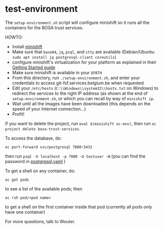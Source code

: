 # test-environment

The `setup-environment.sh` script will configure minishift so it runs
all the containers for the BOSA trust services.

HOWTO:

- Install [minishift](https://github.com/minishift/minishift)
- Make sure that `base64`, `jq`, `psql`, and `stty` are available
  (Debian/Ubuntu: `sudo apt install jq postgresql-client coreutils`)
- configure minishift's virtualization for your platform as explained in
  their [Getting Started
guide](https://docs.okd.io/3.11/minishift/getting-started/index.html)
- Make sure minishift is available in your `$PATH`
- From this directory, run `./setup-environment.sh`, and enter your
  credentials to access git-fsf.services.belgium.be when requested
- Edit your `/etc/hosts` (`C:\\Windows\\system32\\hosts.txt` on Windows)
  to redirect the services to the right IP address (as shown at the end
  of `setup-environment.sh`, or which you can recall by way of
  `minishift ip`.
- Wait until all the images have been downloaded (this depends on the
  speed of your Internet connection...)
- Profit!

If you want to delete the project, run `eval $(minishift oc-env)`, then
run `oc project delete bosa-trust-services`.

To access the database, do:

    oc port-forward svc/postgresql 7000:5432

then run `psql -h localhost -p 7000 -U testuser -W` (you can find the
password in [postgresql.yaml](postgresql.yaml) )

To get a shell on any container, do:

    oc get pods

to see a list of the available pods; then

    oc rsh pod/<pod name>

to get a shell on the first container inside that pod (currently all
pods only have one container)

For more questions, talk to Wouter.
